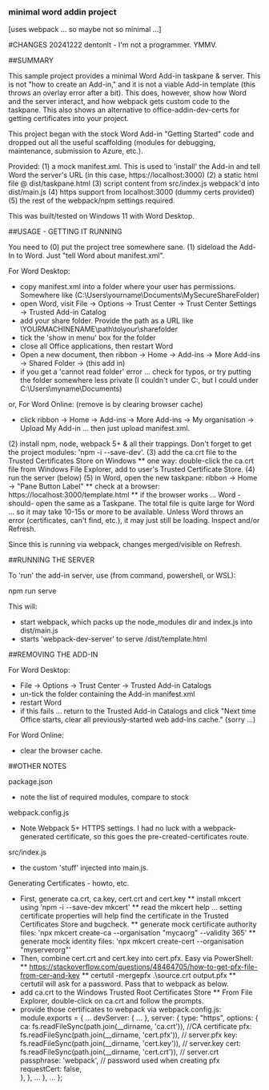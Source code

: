 ### minimal word addin project
[uses webpack ... so maybe not so minimal ...]

#CHANGES
20241222 dentonlt - I'm not a programmer. YMMV.

##SUMMARY

This sample project provides a minimal Word Add-in taskpane & server. This
is not "how to create an Add-in," and it is not a viable Add-in
template (this throws an overlay error after a bit). This does, however,
show how Word and the server interact, and how webpack gets custom code to the
taskpane. This also shows an alternative to office-addin-dev-certs for
getting certificates into your project.

This project began with the stock Word Add-in "Getting Started" code and
dropped out all the useful scaffolding (modules for debugging, maintenance,
submission to Azure, etc.).

Provided:
(1) a mock manifest.xml. This is used to 'install' the Add-in
  and tell Word the server's URL (in this case, https://localhost:3000)
(2) a static html file @ dist/taskpane.html
(3) script content from src/index.js webpack'd into dist/main.js
(4) https support from localhost:3000 (dummy certs provided)
(5) the rest of the webpack/npm settings required.

This was built/tested on Windows 11 with Word Desktop.

##USAGE - GETTING IT RUNNING

You need to
(0) put the project tree somewhere sane.
(1) sideload the Add-In to Word. Just "tell Word about manifest.xml".

For Word Desktop:
* copy manifest.xml into a folder where your user has permissions.
  Somewhere like (C:\Users\yourname\Documents\MySecureShareFolder)
* open Word, visit File -> Options -> Trust Center -> Trust Center Settings
  -> Trusted Add-in Catalog
* add your share folder. Provide the path as a URL like
  \\YOURMACHINENAME\path\to\your\sharefolder
* tick the 'show in menu' box for the folder
* close all Office applications, then restart Word
* Open a new document, then ribbon -> Home -> Add-ins -> More Add-ins ->
  Shared Folder -> (this add in)
* if you get a 'cannot read folder' error ... check for typos, or try
  putting the folder somewhere less private (I couldn't under C:\, but
  I could under C:\Users\myname\Documents\)

or, For Word Online: (remove is by clearing browser cache)
* click ribbon -> Home -> Add-ins -> More Add-ins -> My organisation ->
  Upload My Add-in ... then just upload manifest.xml.

(2) install npm, node, webpack 5+ & all their trappings.
    Don't forget to get the project modules: 'npm -i --save-dev'.
(3) add the ca.crt file to the Trusted Certificates Store on Windows
** one way: double-click the ca.crt file from Windows File Explorer, add
  to user's Trusted Certificate Store.
(4) run the server (below)
(5) in Word, open the new taskpane: ribbon -> Home -> "Pane Button Label"
** check at a browser: https://localhost:3000/template.html
** if the browser works ... Word -should- open the same as a Taskpane. The
   total file is quite large for Word ... so it may take 10-15s or more to be
   available. Unless Word throws an error (certificates, can't find, etc.), it
   may just still be loading. Inspect and/or Refresh.

Since this is running via webpack, changes merged/visible on Refresh.

##RUNNING THE SERVER

To 'run' the add-in server, use (from command, powershell, or WSL):

npm run serve

This will:
* start webpack, which packs up the node_modules dir and index.js into dist/main.js
* starts 'webpack-dev-server' to serve /dist/template.html

##REMOVING THE ADD-IN

For Word Desktop:
* File -> Options -> Trust Center -> Trusted Add-in Catalogs
* un-tick the folder containing the Add-in manifest.xml
* restart Word
* if this fails ... return to the Trusted Add-in Catalogs and click "Next time
  Office starts, clear all previously-started web add-ins cache." (sorry ...)

For Word Online:
* clear the browser cache.

##OTHER NOTES

package.json
* note the list of required modules, compare to stock

webpack.config.js
* Note Webpack 5+ HTTPS settings. I had no luck with a webpack-generated
  certificate, so this goes the pre-created-certificates route.

src/index.js
* the custom 'stuff' injected into main.js.

Generating Certificates - howto, etc.
* First, generate ca.crt, ca.key, cert.crt and cert.key
** install mkcert using 'npm -i --save-dev mkcert'
** read the mkcert help ... setting certificate properties will help find
   the certificate in the Trusted Certificates Store and bugcheck.
** generate mock certificate authority files:
  'npx mkcert create-ca --organisation "mycaorg" --validity 365'
** generate mock identity files:
  'npx mkcert create-cert --organisation "myserverorg"'
* Then, combine cert.crt and cert.key into cert.pfx. Easy via PowerShell:
** https://stackoverflow.com/questions/48464705/how-to-get-pfx-file-from-cer-and-key
** certutil -mergepfx .\source.crt output.pfx
** certutil will ask for a password. Pass that to webpack as below.
* add ca.crt to the Windows Trusted Root Certificates Store
** From File Explorer, double-click on ca.crt and follow the prompts.
* provide those certificates to webpack via webpack.config.js:
module.exports = {
 ...
  devServer: {
    ...
    },
    server: {
      type: "https",
      options: {
        ca: fs.readFileSync(path.join(__dirname, 'ca.crt')), //CA certificate
        pfx: fs.readFileSync(path.join(__dirname, 'cert.pfx')), // server.pfx 
        key: fs.readFileSync(path.join(__dirname, 'cert.key')),  // server.key
        cert: fs.readFileSync(path.join(__dirname, 'cert.crt')), // server.crt
        passphrase: 'webpack', // password used when creating pfx
        requestCert: false,  
      },
    },
    ...
  },
  ...
};




